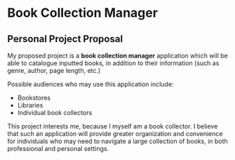 # Book Collection Manager
## Personal Project Proposal

My proposed project is a **book collection manager** application which
will be able to catalogue inputted books, in addition to their information
(such as genre, author, page length, etc.)

Possible audiences who may use this application include:
- Bookstores
- Libraries
- Individual book collectors

This project interests me, because I myself am a book collector. I believe that
such an application will provide greater organization and convenience
for individuals who may need to navigate a large collection
of books, in both professional and personal settings.